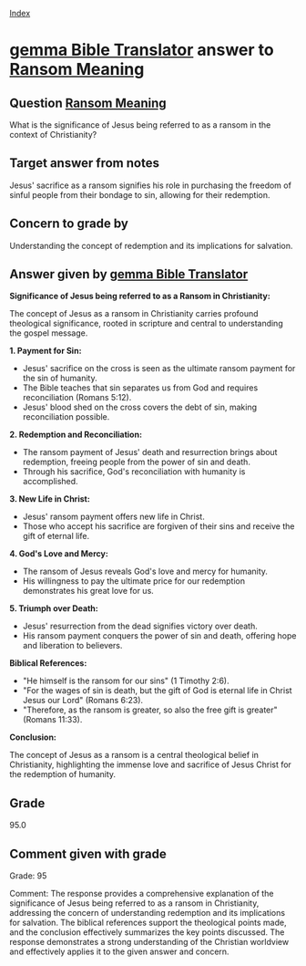 
[Index](../../index.md)
# [gemma Bible Translator](../../answering_models/gemma_Bible_Translator.md) answer to [Ransom Meaning](../../questions/Ransom_Meaning.md)

## Question [Ransom Meaning](../../questions/Ransom_Meaning.md)
What is the significance of Jesus being referred to as a ransom in the context of Christianity?

## Target answer from notes
Jesus' sacrifice as a ransom signifies his role in purchasing the freedom of sinful people from their bondage to sin, allowing for their redemption.

## Concern to grade by
Understanding the concept of redemption and its implications for salvation.

## Answer given by [gemma Bible Translator](../../answering_models/gemma_Bible_Translator.md)
**Significance of Jesus being referred to as a Ransom in Christianity:**

The concept of Jesus as a ransom in Christianity carries profound theological significance, rooted in scripture and central to understanding the gospel message.

**1. Payment for Sin:**

* Jesus' sacrifice on the cross is seen as the ultimate ransom payment for the sin of humanity.
* The Bible teaches that sin separates us from God and requires reconciliation (Romans 5:12).
* Jesus' blood shed on the cross covers the debt of sin, making reconciliation possible.

**2. Redemption and Reconciliation:**

* The ransom payment of Jesus' death and resurrection brings about redemption, freeing people from the power of sin and death.
* Through his sacrifice, God's reconciliation with humanity is accomplished.

**3. New Life in Christ:**

* Jesus' ransom payment offers new life in Christ.
* Those who accept his sacrifice are forgiven of their sins and receive the gift of eternal life.

**4. God's Love and Mercy:**

* The ransom of Jesus reveals God's love and mercy for humanity.
* His willingness to pay the ultimate price for our redemption demonstrates his great love for us.

**5. Triumph over Death:**

* Jesus' resurrection from the dead signifies victory over death.
* His ransom payment conquers the power of sin and death, offering hope and liberation to believers.

**Biblical References:**

* "He himself is the ransom for our sins" (1 Timothy 2:6).
* "For the wages of sin is death, but the gift of God is eternal life in Christ Jesus our Lord" (Romans 6:23).
* "Therefore, as the ransom is greater, so also the free gift is greater" (Romans 11:33).

**Conclusion:**

The concept of Jesus as a ransom is a central theological belief in Christianity, highlighting the immense love and sacrifice of Jesus Christ for the redemption of humanity.

## Grade
95.0

## Comment given with grade
Grade: 95

Comment: The response provides a comprehensive explanation of the significance of Jesus being referred to as a ransom in Christianity, addressing the concern of understanding redemption and its implications for salvation. The biblical references support the theological points made, and the conclusion effectively summarizes the key points discussed. The response demonstrates a strong understanding of the Christian worldview and effectively applies it to the given answer and concern.
